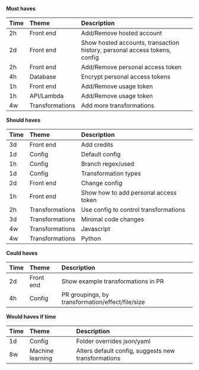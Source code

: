 <b>Must haves

| Time  | Theme             | Description |
|:------|:------------------|:------------|
| 2h    | Front end         | Add/Remove hosted account
| 2d    | Front end         | Show hosted accounts, transaction history, personal access tokens, config
| 2h    | Front end         | Add/Remove personal access token
| 4h    | Database          | Encrypt personal access tokens
| 1h    | Front end         | Add/Remove usage token
| 1h    | API/Lambda        | Add/Remove usage token
| 4w    | Transformations   | Add more transformations


<b>Should haves

| Time  | Theme             | Description |
|:------|:------------------|:------------|
| 3d    | Front end         | Add credits
| 1d    | Config            | Default config
| 1h    | Config            | Branch regex/used
| 1d    | Config            | Transformation types
| 2d    | Front end         | Change config
| 1h    | Front end         | Show how to add personal access token
| 2h    | Transformations   | Use config to control transformations
| 3d    | Transformations   | Minimal code changes
| 4w    | Transformations   | Javascript
| 4w    | Transformations   | Python


<b>Could haves

| Time  | Theme             | Description |
|:------|:------------------|:------------|
| 2d    | Front end         | Show example transformations in PR
| 4h    | Config            | PR groupings, by transformation/effect/file/size


<b>Would haves if time

| Time  | Theme             | Description |
|:------|:------------------|:------------|
| 1d    | Config            | Folder overrides json/yaml
| 8w    | Machine learning  | Alters default config, suggests new transformations
